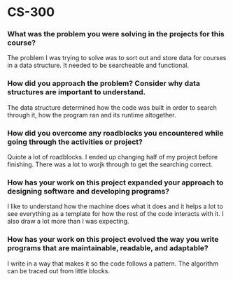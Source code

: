 # CS-300

### What was the problem you were solving in the projects for this course?
The problem I was trying to solve was to sort out and store data for courses in a data structure. It needed to be searcheable and functional.
### How did you approach the problem? Consider why data structures are important to understand.
The data structure determined how the code was built in order to search through it, how the program ran and its runtime altogether. 
### How did you overcome any roadblocks you encountered while going through the activities or project?
Quiote a lot of roadblocks. I ended up changing half of my project before finishing. There was a lot to worjk through to get the searching correct. 
### How has your work on this project expanded your approach to designing software and developing programs?
I like to understand how the machine does what it does and it helps a lot to see everything as a template for how the rest of the code interacts with it. I also draw a lot more than I was expecting. 
### How has your work on this project evolved the way you write programs that are maintainable, readable, and adaptable?
I write in a way that makes it so the code follows a pattern. The algorithm can be traced out from little blocks. 